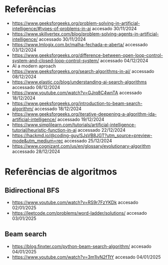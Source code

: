 # Referências

- https://www.geeksforgeeks.org/problem-solving-in-artificial-intelligence/#types-of-problems-in-ai accesado 30/11/2024
- https://www.skillvertex.com/blog/problem-solving-agents-in-artificial-intelligence/ accessado 30/11/2024
- https://www.lmlogix.com.br/malha-fechada-e-aberta/ accessado 03/12/2024
- https://www.geeksforgeeks.org/difference-between-open-loop-control-system-and-closed-loop-control-system/ accessado 04/12/2024
- AI a modern aproach
- https://www.geeksforgeeks.org/search-algorithms-in-ai/ accessado 08/12/2024
- https://www.elastic.co/blog/understanding-ai-search-algorithms accessado 08/12/2024
- https://www.youtube.com/watch?v=GJrq8C4wnTA accessado 18/12/2024
- https://www.geeksforgeeks.org/introduction-to-beam-search-algorithm/ accessado 18/12/2024
- https://www.geeksforgeeks.org/iterative-deepening-a-algorithm-ida-artificial-intelligence/ accessado 19/12/2024
- https://www.simplilearn.com/tutorials/artificial-intelligence-tutorial/heuristic-function-in-ai accessado 22/12/2024
- https://hackmd.io/@coding-guy/SJsVB8JGT?utm_source=preview-mode&utm_medium=rec accessado 25/12/2024
- https://www.cognizant.com/us/en/glossary/evolutionary-algorithm accessado 28/12/2024

# Referências de algoritmos
## Bidirectional BFS
- https://www.youtube.com/watch?v=RS9r7FzYKDk accesado 02/01/2025
- https://leetcode.com/problems/word-ladder/solutions/ accesado 03/01/2025

## Beam search
- https://blog.finxter.com/python-beam-search-algorithm/ accesado 04/01/2025
- https://www.youtube.com/watch?v=3m1lvN2fTtY accesado 04/01/2025